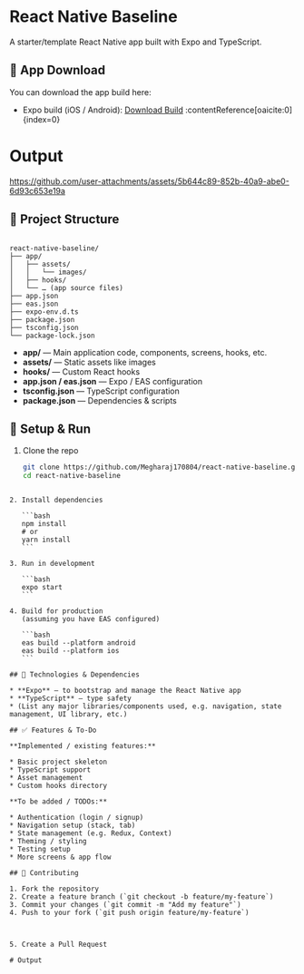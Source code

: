 
# React Native Baseline

A starter/template React Native app built with Expo and TypeScript.

## 🔗 App Download

You can download the app build here:

- Expo build (iOS / Android): [Download Build](https://expo.dev/accounts/megharaj2004/projects/baseline-reactnative/builds/0eff51f8-c0da-4928-a93b-1db24004d6bb) :contentReference[oaicite:0]{index=0}
# Output

https://github.com/user-attachments/assets/5b644c89-852b-40a9-abe0-6d93c653e19a




## 🧱 Project Structure

```

react-native-baseline/
├── app/
│   ├── assets/
│   │   └── images/
│   ├── hooks/
│   └── … (app source files)
├── app.json
├── eas.json
├── expo-env.d.ts
├── package.json
├── tsconfig.json
└── package-lock.json

````

- **app/** — Main application code, components, screens, hooks, etc.  
- **assets/** — Static assets like images  
- **hooks/** — Custom React hooks  
- **app.json / eas.json** — Expo / EAS configuration  
- **tsconfig.json** — TypeScript configuration  
- **package.json** — Dependencies & scripts  

## 🚀 Setup & Run

1. Clone the repo  
   ```bash
   git clone https://github.com/Megharaj170804/react-native-baseline.git
   cd react-native-baseline
````

2. Install dependencies

   ```bash
   npm install
   # or
   yarn install
   ```

3. Run in development

   ```bash
   expo start
   ```

4. Build for production
   (assuming you have EAS configured)

   ```bash
   eas build --platform android
   eas build --platform ios
   ```

## 🧩 Technologies & Dependencies

* **Expo** — to bootstrap and manage the React Native app
* **TypeScript** — type safety
* (List any major libraries/components used, e.g. navigation, state management, UI library, etc.)

## ✅ Features & To-Do

**Implemented / existing features:**

* Basic project skeleton
* TypeScript support
* Asset management
* Custom hooks directory

**To be added / TODOs:**

* Authentication (login / signup)
* Navigation setup (stack, tab)
* State management (e.g. Redux, Context)
* Theming / styling
* Testing setup
* More screens & app flow

## 🧪 Contributing

1. Fork the repository
2. Create a feature branch (`git checkout -b feature/my-feature`)
3. Commit your changes (`git commit -m "Add my feature"`)
4. Push to your fork (`git push origin feature/my-feature`)



5. Create a Pull Request

# Output



